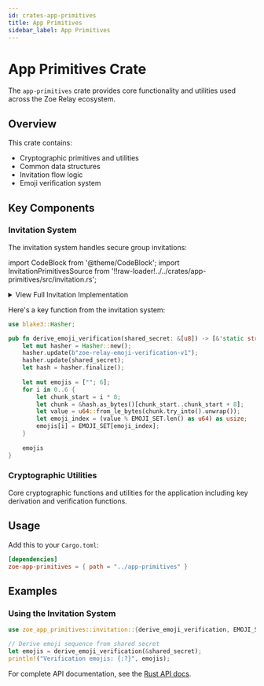 ```yaml
---
id: crates-app-primitives
title: App Primitives
sidebar_label: App Primitives
---
```


# App Primitives Crate

The `app-primitives` crate provides core functionality and utilities used across the Zoe Relay ecosystem.

## Overview

This crate contains:
- Cryptographic primitives and utilities
- Common data structures
- Invitation flow logic
- Emoji verification system

## Key Components

### Invitation System

The invitation system handles secure group invitations:

import CodeBlock from '@theme/CodeBlock';
import InvitationPrimitivesSource from '!!raw-loader!../../crates/app-primitives/src/invitation.rs';

<details>
<summary>View Full Invitation Implementation</summary>

<CodeBlock language="rust" title="crates/app-primitives/src/invitation.rs">
{InvitationPrimitivesSource}
</CodeBlock>

</details>

Here's a key function from the invitation system:

```rust title="Emoji Verification Function"
use blake3::Hasher;

pub fn derive_emoji_verification(shared_secret: &[u8]) -> [&'static str; 6] {
    let mut hasher = Hasher::new();
    hasher.update(b"zoe-relay-emoji-verification-v1");
    hasher.update(shared_secret);
    let hash = hasher.finalize();
    
    let mut emojis = [""; 6];
    for i in 0..6 {
        let chunk_start = i * 8;
        let chunk = &hash.as_bytes()[chunk_start..chunk_start + 8];
        let value = u64::from_le_bytes(chunk.try_into().unwrap());
        let emoji_index = (value % EMOJI_SET.len() as u64) as usize;
        emojis[i] = EMOJI_SET[emoji_index];
    }
    
    emojis
}
```

### Cryptographic Utilities

Core cryptographic functions and utilities for the application including key derivation and verification functions.

## Usage

Add this to your `Cargo.toml`:

```toml
[dependencies]
zoe-app-primitives = { path = "../app-primitives" }
```

## Examples

### Using the Invitation System

```rust
use zoe_app_primitives::invitation::{derive_emoji_verification, EMOJI_SET};

// Derive emoji sequence from shared secret
let emojis = derive_emoji_verification(&shared_secret);
println!("Verification emojis: {:?}", emojis);
```

For complete API documentation, see the [Rust API docs](https://acterglobal.github.io/zoe-relay/rustdoc/zoe_app_primitives/).